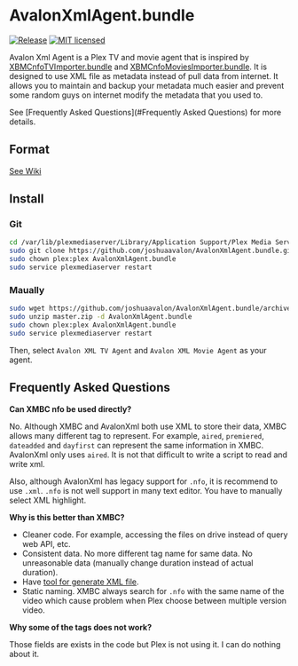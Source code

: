 # AvalonXmlAgent.bundle
[![Release](https://img.shields.io/github/release/joshuaavalon/AvalonXmlAgent.bundle/all.svg?style=flat-square&colorB=brightgreen)](https://github.com/joshuaavalon/AvalonXmlAgent.bundle/releases)
[![MIT licensed](https://img.shields.io/badge/license-MIT-blue.svg?style=flat-square)](https://github.com/joshuaavalon/AvalonXmlAgent.bundle/blob/master/LICENSE)

Avalon Xml Agent is a Plex TV and movie agent that is inspired by [XBMCnfoTVImporter.bundle](https://github.com/gboudreau/XBMCnfoTVImporter.bundle) and [XBMCnfoMoviesImporter.bundle](https://github.com/gboudreau/XBMCnfoMoviesImporter.bundle).
It is designed to use XML file as metadata instead of pull data from internet.
It allows you to maintain and backup your metadata much easier and prevent some random guys on internet modify the metadata that you used to.

See [Frequently Asked Questions](#Frequently Asked Questions) for more details.

## Format
[See Wiki](https://github.com/joshuaavalon/AvalonXmlAgent.bundle/wiki/File-Format)

## Install
### Git
```sh
cd /var/lib/plexmediaserver/Library/Application Support/Plex Media Server/Plug-ins/
sudo git clone https://github.com/joshuaavalon/AvalonXmlAgent.bundle.git
sudo chown plex:plex AvalonXmlAgent.bundle
sudo service plexmediaserver restart
```

### Maually
```sh
sudo wget https://github.com/joshuaavalon/AvalonXmlAgent.bundle/archive/master.zip -P /var/lib/plexmediaserver/Library/Application Support/Plex Media Server/Plug-ins/
sudo unzip master.zip -d AvalonXmlAgent.bundle
sudo chown plex:plex AvalonXmlAgent.bundle
sudo service plexmediaserver restart
```

Then, select `Avalon XML TV Agent` and `Avalon XML Movie Agent` as your agent.

## Frequently Asked Questions

**Can XMBC nfo be used directly?**

No. Although XMBC and AvalonXml both use XML to store their data, XMBC allows many different tag to represent.
For example, `aired`, `premiered`, `dateadded` and `dayfirst` can represent the same information in XMBC.
AvalonXml only uses `aired`. It is not that difficult to write a script to read and write xml.

Also, although AvalonXml has legacy support for `.nfo`, it is recommend to use `.xml`. `.nfo` is not well support in 
many text editor. You have to manually select XML highlight.

**Why is this better than XMBC?**

* Cleaner code. For example, accessing the files on drive instead of query web API, etc.
* Consistent data. No more different tag name for same data. No unreasonable data (manually change duration instead of actual duration).
* Have [tool for generate XML file](https://github.com/joshuaavalon/AvalonXmlTools).
* Static naming. XMBC always search for `.nfo` with the same name of the video which cause problem when Plex choose between
multiple version video.

**Why some of the tags does not work?**

Those fields are exists in the code but Plex is not using it. I can do nothing about it.